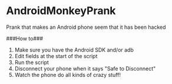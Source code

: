 # AndroidMonkeyPrank
Prank that makes an Android phone seem that it has been hacked

###How to###
1. Make sure you have the Android SDK and/or adb
2. Edit fields at the start of the script
3. Run the script
4. Disconnect your phone when it says "Safe to Disconnect"
5. Watch the phone do all kinds of crazy stuff!
